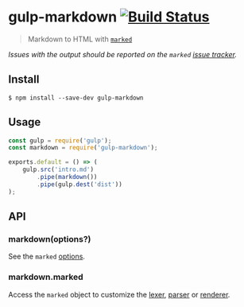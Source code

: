 # gulp-markdown [![Build Status](https://travis-ci.org/sindresorhus/gulp-markdown.svg?branch=master)](https://travis-ci.org/sindresorhus/gulp-markdown)

> Markdown to HTML with [`marked`](https://github.com/markedjs/marked)

*Issues with the output should be reported on the `marked` [issue tracker](https://github.com/markedjs/marked/issues).*


## Install

```
$ npm install --save-dev gulp-markdown
```


## Usage

```js
const gulp = require('gulp');
const markdown = require('gulp-markdown');

exports.default = () => (
	gulp.src('intro.md')
		.pipe(markdown())
		.pipe(gulp.dest('dist'))
);
```


## API

### markdown(options?)

See the `marked` [options](https://marked.js.org/#/USING_ADVANCED.md#options).

### markdown.marked

Access the `marked` object to customize the [lexer](https://marked.js.org/#/USING_PRO.md#lexer), [parser](https://marked.js.org/#/USING_PRO.md#parser) or [renderer](https://marked.js.org/#/USING_PRO.md#renderer).
